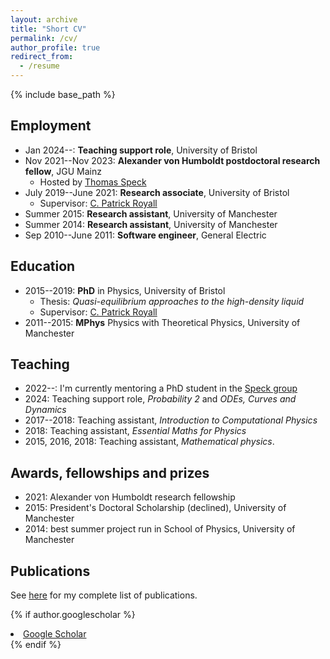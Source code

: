 ```yaml
---
layout: archive
title: "Short CV"
permalink: /cv/
author_profile: true
redirect_from:
  - /resume
---
```


{% include base_path %}

## Employment

* Jan 2024--: **Teaching support role**, University of Bristol
* Nov 2021--Nov 2023: **Alexander von Humboldt postdoctoral research fellow**, JGU Mainz
  * Hosted by [Thomas Speck](https://www.itp4.uni-stuttgart.de/institute/team/Speck/)
* July 2019--June 2021: **Research associate**, University of Bristol
  * Supervisor: [C. Patrick Royall](padrus.com)
* Summer 2015: **Research assistant**, University of Manchester
* Summer 2014: **Research assistant**, University of Manchester
* Sep 2010--June 2011: **Software engineer**, General Electric

## Education

* 2015--2019: **PhD** in Physics, University of Bristol
  * Thesis: *Quasi-equilibrium approaches to the high-density liquid*
  * Supervisor: [C. Patrick Royall](padrus.com)
* 2011--2015: **MPhys** Physics with Theoretical Physics, University of Manchester

## Teaching

* 2022--: I'm currently mentoring a PhD student in the [Speck group](https://www.itp4.uni-stuttgart.de/institute/team/Speck/)
* 2024: Teaching support role, *Probability 2* and *ODEs, Curves and Dynamics*
* 2017--2018: Teaching assistant, *Introduction to Computational Physics*
  <!-- * 3 weekly contact hours on average throughout academic year. Approximately 120 undergraduates spread across 3 classes. -->
* 2018: Teaching assistant, *Essential Maths for Physics*
  <!-- * Weekly tutorials for 12 undergraduates for one term. Each week involved 1 hour of contact time and 3 preparation hours including marking. -->
* 2015, 2016, 2018: Teaching assistant, *Mathematical physics*.
  <!-- * 3 weekly contact hours for one term. Approximately 120 students spread across 3 classes. -->



## Awards, fellowships and prizes

* 2021: Alexander von Humboldt research fellowship
* 2015: President's Doctoral Scholarship (declined), University of Manchester
* 2014: best summer project run in School of Physics, University of Manchester

## Publications

See [here](/publications/) for my complete list of publications.

{% if author.googlescholar %}
  <li><a href="{{ author.googlescholar }}"><i class="ai ai-google-scholar icon-pad-right"></i>Google Scholar</a></li>
{% endif %}

<!-- Skills
======
* Skill 1
* Skill 2
  * Sub-skill 2.1
  * Sub-skill 2.2
  * Sub-skill 2.3
* Skill 3 -->

<!-- Talks
======
  <ul>{% for post in site.talks reversed %}
    {% include archive-single-talk-cv.html  %}
  {% endfor %}</ul>
  
Teaching
======
  <ul>{% for post in site.teaching reversed %}
    {% include archive-single-cv.html %}
  {% endfor %}</ul>
  
Service and leadership
======
* Currently signed in to 43 different slack teams -->
